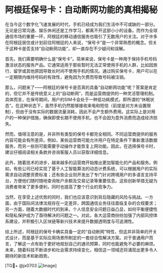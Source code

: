 # 阿根廷保号卡：自动断网功能的真相揭秘

在当今这个数字化飞速发展的时代，手机已经成为我们生活中不可或缺的一部分。无论是日常沟通、娱乐休闲还是工作学习，都离不开这部小小的设备。而作为全球通信市场的重要一环，阿根廷的移动通信服务也吸引了无数用户的关注。对于许多在阿根廷居住或计划前往阿根廷的人来说，“保号卡”是一个非常熟悉的概念。但关于这种卡是否支持“自动断网功能”，却一直存在不少疑问和误解。

首先，我们需要明确什么是“保号卡”。简单来说，保号卡是一种用于保持手机号码激活状态的服务产品。它通常适用于那些暂时无法正常使用手机的人群，比如因旅行、留学或其他原因导致长时间不使用手机的情况。通过购买保号卡，用户可以在一定期限内维持号码的有效性，避免因为欠费而导致号码被注销。

那么，问题来了——阿根廷的保号卡是否真的具备“自动断网功能”呢？答案是肯定的，但它并不是传统意义上的“自动断网”，而是运营商提供的一种灵活管理机制。具体而言，在保号期间，用户的SIM卡会处于一种低功耗模式，即所谓的“休眠状态”。在这种状态下，虽然手机仍然能够接收来电和短信（前提是对方未设置限制），但由于没有实际的数据流量消耗，因此不会产生额外费用。这实际上是对用户的一种保护措施，确保即使长期不使用手机，也不会因为意外消费而造成经济损失。

然而，值得注意的是，并非所有类型的保号卡都完全相同。不同运营商提供的服务内容可能会有所差异。例如，某些运营商可能允许用户在特定条件下重新激活数据服务，而另一些则可能需要手动操作才能恢复上网功能。因此，在选择保号卡时，建议仔细阅读相关条款并咨询客服人员以获取详细信息。

此外，随着技术的进步，越来越多的运营商开始推出更加智能化的产品和服务。例如，有些公司已经实现了基于人工智能算法的动态计费系统，可以根据用户的实际需求自动调整资费标准；还有些企业则开发出了专门针对跨境用户的多语言支持平台，方便他们随时随地查询账户余额及交易记录等重要信息。这些创新举措无疑为消费者带来了更多便利，同时也提高了整个行业的竞争力。

当然，在享受上述优势的同时，我们也应该意识到背后隐藏的风险与挑战。一方面，由于国际间法律法规存在一定差异，跨国通信业务往往面临复杂的合规要求；另一方面，随着大数据时代的到来，个人信息安全问题日益凸显，如何平衡便捷性和隐私保护成为了亟待解决的问题之一。对此，各大运营商纷纷加强了内部风控体系建设，并积极引入区块链等新兴技术来提升数据透明度与可追溯性。

综上所述，阿根廷的保号卡确实具备一定的“自动断网”特性，但这并非简单的开关式设计，而是基于实际应用场景所制定的一套综合性解决方案。对于普通用户而言，了解这一点有助于更好地规划自己的通讯预算，同时也能避免不必要的麻烦。未来，随着科技不断进步和社会需求持续变化，相信这一领域还将涌现出更多令人期待的新技术和新趋势。

[TG💪+ @jx0703 ![Image](https://github.com/user-attachments/assets/dbca1d08-cadb-493c-b0ec-ad6f7a83f270)]